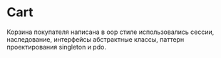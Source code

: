 # Cart
 Корзина покупателя написана в oop стиле использовались сессии, наследование, интерфейсы абстрактные классы, паттерн проектирования singleton и pdo.  
